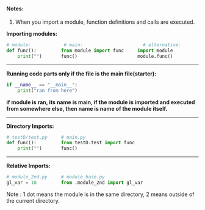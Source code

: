 #### Notes:
1. When you import a module, function definitions and calls are executed.

**Importing modules:**
```python
# module:            # main:                      # alternative:
def func():         from module import func     import module       
    print("")       func()                      module.func()
```
---
**Running code parts only if the file is the main file(starter):**

```python
if __name__ == "__main__":
    print("ran from here")
```
**if module is ran, its __name__ is __main__, if the module is imported and executed from somewhere else, then __name__ is name of the module itself.**

---
**Directory Imports:**
```python
# testD/test.py     # main.py
def func():         from testD.test import func
    print("")       func()
```
---
**Relative Imports:**
```python
# module_2nd.py     # module_base.py
gl_var = 10         from .module_2nd import gl_var
```
Note : 1 dot means the module is in the same directory, 2 means outside of the current directory.
